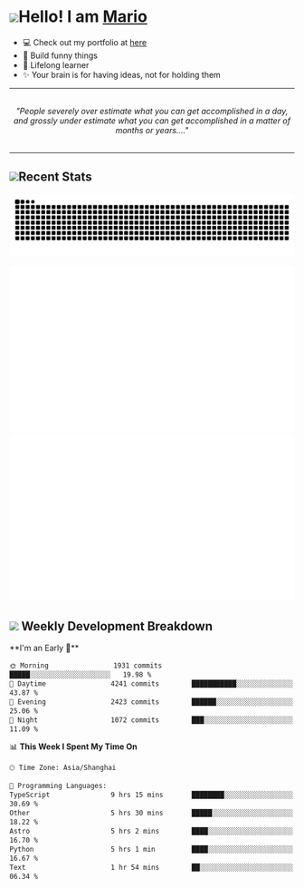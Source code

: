 <h1><a href = "#"><img src="https://media.giphy.com/media/VgCDAzcKvsR6OM0uWg/giphy.gif" width="50"></a><span>Hello! I am <a href="https://github.com/mario1in">Mario</a></span></h1>

- 💻 Check out my portfolio at [here](https://shixiong.name)
- 🔨 Build funny things
- 🚀 Lifelong learner
- ✨ Your brain is for having ideas, not for holding them

<hr/>
<br/>
<div align="center">
<i>"People severely over estimate what you can get accomplished in a day, and grossly under estimate what you can get accomplished in a matter of months or years...." </i>
</div>
<br/>
<hr/>

<h2 align="left">
  <a href="#"><img src="https://emojis.slackmojis.com/emojis/images/1643514389/3643/cool-doge.gif?1643514389" height="30"></a>Recent Stats
</h2>

<picture>
  <source
    media="(prefers-color-scheme: dark)"
    srcset="https://raw.githubusercontent.com/mario1in/mario1in/output/github-contribution-grid-snake-dark.svg"
  />
  <source
    media="(prefers-color-scheme: light)"
    srcset="https://raw.githubusercontent.com/mario1in/mario1in/output/github-contribution-grid-snake.svg"
  />
  <img
    alt="github contribution grid snake animation"
    src="https://raw.githubusercontent.com/mario1in/mario1in/output/github-contribution-grid-snake.svg"
  />
</picture>

![overview](https://raw.githubusercontent.com/mario1in/mario1in/stats-output/generated/overview.svg)
![languages](https://raw.githubusercontent.com/mario1in/mario1in/stats-output/generated/languages.svg)

<h2 align="left">
  <a href="#"><img src="https://emojis.slackmojis.com/emojis/images/1643514062/184/nyancat_big.gif?1643514062" height="30"></a> Weekly Development Breakdown
</h2>
<!--START_SECTION:waka-->
**I'm an Early 🐤** 

```text
🌞 Morning                1931 commits        █████░░░░░░░░░░░░░░░░░░░░   19.98 % 
🌆 Daytime                4241 commits        ███████████░░░░░░░░░░░░░░   43.87 % 
🌃 Evening                2423 commits        ██████░░░░░░░░░░░░░░░░░░░   25.06 % 
🌙 Night                  1072 commits        ███░░░░░░░░░░░░░░░░░░░░░░   11.09 % 
```


📊 **This Week I Spent My Time On** 

```text
🕑︎ Time Zone: Asia/Shanghai

💬 Programming Languages: 
TypeScript               9 hrs 15 mins       ████████░░░░░░░░░░░░░░░░░   30.69 % 
Other                    5 hrs 30 mins       █████░░░░░░░░░░░░░░░░░░░░   18.22 % 
Astro                    5 hrs 2 mins        ████░░░░░░░░░░░░░░░░░░░░░   16.70 % 
Python                   5 hrs 1 min         ████░░░░░░░░░░░░░░░░░░░░░   16.67 % 
Text                     1 hr 54 mins        ██░░░░░░░░░░░░░░░░░░░░░░░   06.34 % 
```


<!--END_SECTION:waka-->

